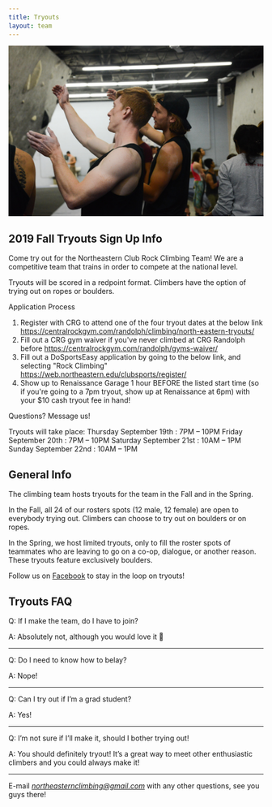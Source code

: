 ```yaml
---
title: Tryouts
layout: team
---
```

![Two climbers discuss beta](/images/beta.jpg)

## 2019 Fall Tryouts Sign Up Info

Come try out for the Northeastern Club Rock Climbing Team!
We are a competitive team that trains in order to compete at the national level.

Tryouts will be scored in a redpoint format. Climbers have the option of
trying out on ropes or boulders.

Application Process
1. Register with CRG to attend one of the four tryout dates at the below link
https://centralrockgym.com/randolph/climbing/north-eastern-tryouts/
2. Fill out a CRG gym waiver if you've never climbed at CRG Randolph before
https://centralrockgym.com/randolph/gyms-waiver/
3. Fill out a DoSportsEasy application by going to the below link,
and selecting "Rock Climbing"
https://web.northeastern.edu/clubsports/register/
4. Show up to Renaissance Garage 1 hour BEFORE the listed start time
(so if you're going to a 7pm tryout, show up at Renaissance at 6pm)
with your $10 cash tryout fee in hand!

Questions? Message us!

Tryouts will take place:
Thursday September 19th : 7PM – 10PM
Friday September 20th : 7PM – 10PM
Saturday September 21st : 10AM – 1PM
Sunday September 22nd : 10AM – 1PM

## General Info

The climbing team hosts tryouts for the team in the Fall and in the
Spring.

In the Fall, all 24 of our rosters spots (12 male, 12 female)
are open to everybody trying out. Climbers can choose to try out on
boulders or on ropes.

In the Spring, we host limited tryouts, only to fill the roster spots
of teammates who are leaving to go on a co-op, dialogue, or another
reason. These tryouts feature exclusively boulders.

Follow us on [Facebook](https://www.facebook.com/northeasternclimbing/)
to stay in the loop on tryouts!

## Tryouts FAQ

Q: If I make the team, do I have to join?

A: Absolutely not, although you would love it 🙂

---

Q: Do I need to know how to belay?

A: Nope!

---

Q: Can I try out if I’m a grad student?

A: Yes!

---

Q: I’m not sure if I’ll make it, should I bother trying out!

A: You should definitely tryout! It’s a great way to meet other enthusiastic climbers and you could always make it!

---

E-mail *northeasternclimbing@gmail.com* with any other questions, see you guys there!

